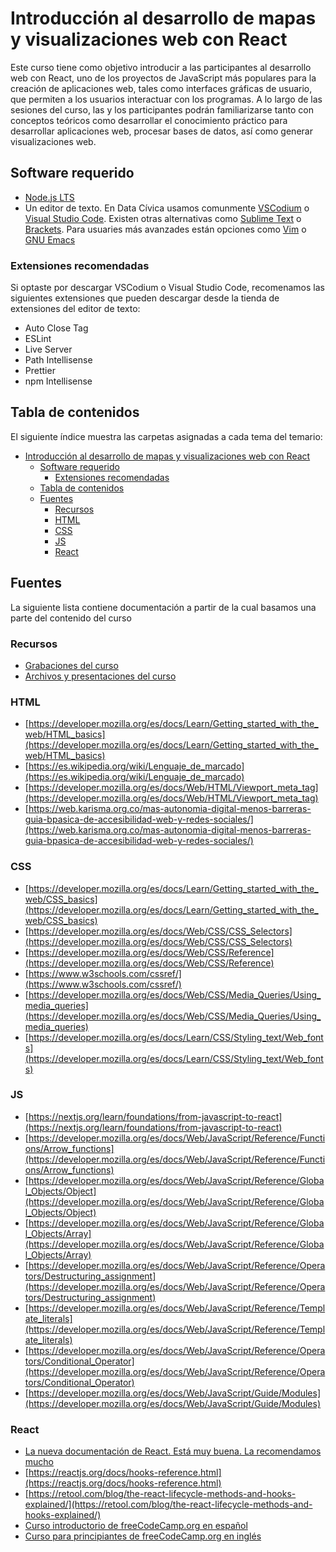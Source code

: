 # Introducción al desarrollo de mapas y visualizaciones web con React

Este curso tiene como objetivo introducir a las participantes al desarrollo web con React, uno de los proyectos de JavaScript más populares para la creación de aplicaciones web, tales como interfaces gráficas de usuario, que permiten a los usuarios interactuar con los programas. A lo largo de las sesiones del curso, las y los participantes podrán familiarizarse tanto con conceptos teóricos como desarrollar el conocimiento práctico para desarrollar aplicaciones web, procesar bases de datos, así como generar visualizaciones web.

## Software requerido
- [Node.js LTS](https://nodejs.org/en/download/)
- Un editor de texto. En Data Cívica usamos comunmente [VSCodium](https://github.com/VSCodium/vscodium/releases) o [Visual Studio Code](https://code.visualstudio.com/). Existen otras alternativas como [Sublime Text](https://www.sublimetext.com/) o [Brackets](https://brackets.io/). Para usuaries más avanzades están opciones como [Vim](https://www.vim.org/download.php) o [GNU Emacs](https://www.gnu.org/software/emacs/)

### Extensiones recomendadas
Si optaste por descargar VSCodium o Visual Studio Code, recomenamos las siguientes extensiones que pueden descargar desde la tienda de extensiones del editor de texto:
- Auto Close Tag
- ESLint
- Live Server
- Path Intellisense
- Prettier
- npm Intellisense

## Tabla de contenidos
El siguiente índice muestra las carpetas asignadas a cada tema del temario:
<!-- TOC -->
- [Introducción al desarrollo de mapas y visualizaciones web con React](#introducción-al-desarrollo-de-mapas-y-visualizaciones-web-con-react)
  - [Software requerido](#software-requerido)
    - [Extensiones recomendadas](#extensiones-recomendadas)
  - [Tabla de contenidos](#tabla-de-contenidos)
  - [Fuentes](#fuentes)
    - [Recursos](#recursos)
    - [HTML](#html)
    - [CSS](#css)
    - [JS](#js)
    - [React](#react)

<!-- /TOC -->


## Fuentes
La siguiente lista contiene documentación a partir de la cual basamos una parte del contenido del curso

### Recursos
- [Grabaciones del curso](https://youtube.com/playlist?list=PLhsNbv0MW-cZdvGDDxrqqhOpqlj7nJmJo)
- [Archivos y presentaciones del curso](https://drive.google.com/drive/folders/1px8LN839WM53n5n-5VFRQfva086atQ2P?usp=sharing)

### HTML
- [https://developer.mozilla.org/es/docs/Learn/Getting_started_with_the_web/HTML_basics](https://developer.mozilla.org/es/docs/Learn/Getting_started_with_the_web/HTML_basics)
- [https://es.wikipedia.org/wiki/Lenguaje_de_marcado](https://es.wikipedia.org/wiki/Lenguaje_de_marcado)
- [https://developer.mozilla.org/es/docs/Web/HTML/Viewport_meta_tag](https://developer.mozilla.org/es/docs/Web/HTML/Viewport_meta_tag)
- [https://web.karisma.org.co/mas-autonomia-digital-menos-barreras-guia-bpasica-de-accesibilidad-web-y-redes-sociales/](https://web.karisma.org.co/mas-autonomia-digital-menos-barreras-guia-bpasica-de-accesibilidad-web-y-redes-sociales/)

### CSS
- [https://developer.mozilla.org/es/docs/Learn/Getting_started_with_the_web/CSS_basics](https://developer.mozilla.org/es/docs/Learn/Getting_started_with_the_web/CSS_basics)
- [https://developer.mozilla.org/es/docs/Web/CSS/CSS_Selectors](https://developer.mozilla.org/es/docs/Web/CSS/CSS_Selectors)
- [https://developer.mozilla.org/es/docs/Web/CSS/Reference](https://developer.mozilla.org/es/docs/Web/CSS/Reference)
- [https://www.w3schools.com/cssref/](https://www.w3schools.com/cssref/)
- [https://developer.mozilla.org/es/docs/Web/CSS/Media_Queries/Using_media_queries](https://developer.mozilla.org/es/docs/Web/CSS/Media_Queries/Using_media_queries)
- [https://developer.mozilla.org/es/docs/Learn/CSS/Styling_text/Web_fonts](https://developer.mozilla.org/es/docs/Learn/CSS/Styling_text/Web_fonts)

### JS
- [https://nextjs.org/learn/foundations/from-javascript-to-react](https://nextjs.org/learn/foundations/from-javascript-to-react)
- [https://developer.mozilla.org/es/docs/Web/JavaScript/Reference/Functions/Arrow_functions](https://developer.mozilla.org/es/docs/Web/JavaScript/Reference/Functions/Arrow_functions)
- [https://developer.mozilla.org/es/docs/Web/JavaScript/Reference/Global_Objects/Object](https://developer.mozilla.org/es/docs/Web/JavaScript/Reference/Global_Objects/Object)
- [https://developer.mozilla.org/es/docs/Web/JavaScript/Reference/Global_Objects/Array](https://developer.mozilla.org/es/docs/Web/JavaScript/Reference/Global_Objects/Array)
- [https://developer.mozilla.org/es/docs/Web/JavaScript/Reference/Operators/Destructuring_assignment](https://developer.mozilla.org/es/docs/Web/JavaScript/Reference/Operators/Destructuring_assignment)
- [https://developer.mozilla.org/es/docs/Web/JavaScript/Reference/Template_literals](https://developer.mozilla.org/es/docs/Web/JavaScript/Reference/Template_literals)
- [https://developer.mozilla.org/es/docs/Web/JavaScript/Reference/Operators/Conditional_Operator](https://developer.mozilla.org/es/docs/Web/JavaScript/Reference/Operators/Conditional_Operator)
- [https://developer.mozilla.org/es/docs/Web/JavaScript/Guide/Modules](https://developer.mozilla.org/es/docs/Web/JavaScript/Guide/Modules)

### React
- [La nueva documentación de React. Está muy buena. La recomendamos mucho](https://beta.reactjs.org/)
- [https://reactjs.org/docs/hooks-reference.html](https://reactjs.org/docs/hooks-reference.html)
- [https://retool.com/blog/the-react-lifecycle-methods-and-hooks-explained/](https://retool.com/blog/the-react-lifecycle-methods-and-hooks-explained/)
- [Curso introductorio de freeCodeCamp.org en español](https://www.youtube.com/watch?v=6Jfk8ic3KVk)
- [Curso para principiantes de freeCodeCamp.org en inglés](https://www.youtube.com/watch?v=nTeuhbP7wdE)
